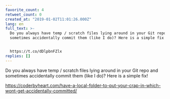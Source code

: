 ```yaml
---
favorite_count: 4
retweet_count: 0
created_at: "2019-01-02T11:01:26.000Z"
lang: en
full_text: >-
  Do you always have temp / scratch files lying around in your Git repo and
  sometimes accidentally commit them (like I do)? Here is a simple fix!


  https://t.co/dDlpbnFZlx
replies: []
---
```


Do you always have temp / scratch files lying around in your Git repo and
sometimes accidentally commit them (like I do)? Here is a simple fix!

<https://coderbyheart.com/have-a-local-folder-to-put-your-crap-in-which-wont-get-accidentally-committed/>
